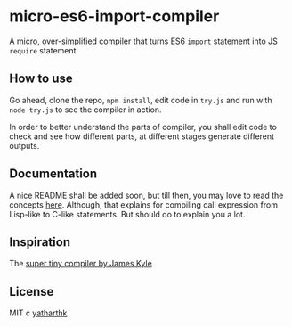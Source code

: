 # micro-es6-import-compiler

A micro, over-simplified compiler that turns ES6 `import` statement into JS `require` statement.

## How to use

Go ahead, clone the repo, `npm install`, edit code in `try.js` and run with `node try.js` to see the compiler in action.

In order to better understand the parts of compiler, you shall edit code to check and see how different parts, at different stages generate different outputs.

## Documentation

A nice README shall be added soon, but till then, you may love to read the concepts [here](https://github.com/jamiebuilds/the-super-tiny-compiler/blob/master/the-super-tiny-compiler.js#L78-L360). Although, that explains for compiling call expression from Lisp-like to C-like statements. But should do to explain you a lot.

## Inspiration

The [super tiny compiler by James Kyle](https://github.com/jamiebuilds/the-super-tiny-compiler)

## License

MIT c [yatharthk](https://twitter.com/yatharthkhatri)
